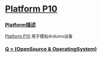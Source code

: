 ﻿# [Platform P10](https://github.com/OS-Q/P10)

### [Platform描述](https://github.com/OS-Q/P10/wiki)

[Platform P10](https://github.com/OS-Q/P10) 用于模拟Arduino设备

### [Q = (OpenSource & OperatingSystem) ](http://www.OS-Q.com)
